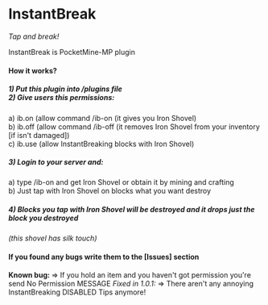 # InstantBreak
<i>Tap and break!</i>

InstantBreak is PocketMine-MP plugin

<h4>How it works?</h4>

<h5>1) Put this plugin into /plugins file <br>
2) Give users this permissions: </h5>
  a) ib.on
   (allow command /ib-on (it gives you Iron Shovel)<br>
  b) ib.off
   (allow command /ib-off (it removes Iron Shovel from your inventory [if isn't damaged])<br>
  c) ib.use (allow InstantBreaking blocks with Iron Shovel)<br>
  
<h5>3) Login to your server and: </h5>

  a) type /ib-on and get Iron Shovel or obtain it by mining and crafting<br>
  b) Just tap with Iron Shovel on blocks what you want destroy<br>
  
<h5>4)  Blocks you tap with Iron Shovel will be destroyed and it drops just the block you destroyed </h5>
  <i> (this shovel has silk touch) </i>

<h4>If you found any bugs write them to the [Issues] section</h4>

<b>Known bug: </b>=> If you hold an item and you haven't got permission you're send No Permission MESSAGE
<i>Fixed in 1.0.1:</i> => There aren't any annoying InstantBreaking DISABLED Tips anymore!
